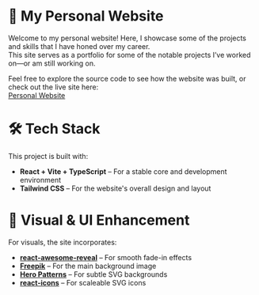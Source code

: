 # 🚀 My Personal Website

Welcome to my personal website! Here, I showcase some of the projects and skills that I have honed over my career.\
This site serves as a portfolio for some of the notable projects I’ve worked on—or am still working on.

Feel free to explore the source code to see how the website was built, or check out the live site here:\
[Personal Website](https://klin2003.github.io/personal-website)

# 🛠️ Tech Stack
This project is built with:
- **React + Vite + TypeScript** – For a stable core and development environment
- **Tailwind CSS** – For the website's overall design and layout

# 🎨 Visual & UI Enhancement
For visuals, the site incorporates:  
- **[react-awesome-reveal](https://www.npmjs.com/package/react-awesome-reveal)** – For smooth fade-in effects
- **[Freepik](https://www.freepik.com/)** – For the main background image
- **[Hero Patterns](https://heropatterns.com/)** – For subtle SVG backgrounds
- **[react-icons](https://react-icons.github.io/react-icons/)** – For scaleable SVG icons
